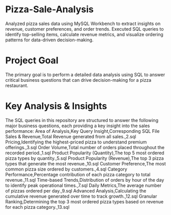 # Pizza-Sale-Analysis
Analyzed pizza sales data using MySQL Workbench to extract insights on revenue, customer preferences, and order trends. Executed SQL queries to identify top-selling items, calculate revenue metrics, and visualize ordering patterns for data-driven decision-making.

# Project Goal
The primary goal is to perform a detailed data analysis using SQL to answer critical business questions that can drive decision-making for a pizza restaurant.

# Key Analysis & Insights
The SQL queries in this repository are structured to answer the following major business questions, each providing a key insight into the sales performance:
Area of Analysis,Key Query Insight,Corresponding SQL File
Sales & Revenue,Total Revenue generated from all sales.,2.sql
Pricing,Identifying the highest-priced pizza to understand premium offerings.,3.sql
Order Volume,Total number of orders placed throughout the recorded period.,1.sql
Product Popularity (Quantity),The top 5 most ordered pizza types by quantity.,5.sql
Product Popularity (Revenue),The top 3 pizza types that generate the most revenue.,10.sql
Customer Preference,The most common pizza size ordered by customers.,4.sql
Category Performance,Percentage contribution of each pizza category to total revenue.,11.sql
Time-based Trends,Distribution of orders by hour of the day to identify peak operational times.,7.sql
Daily Metrics,The average number of pizzas ordered per day.,9.sql
Advanced Analysis,Calculating the cumulative revenue generated over time to track growth.,12.sql
Granular Ranking,Determining the top 3 most ordered pizza types based on revenue for each pizza category.,13.sql
